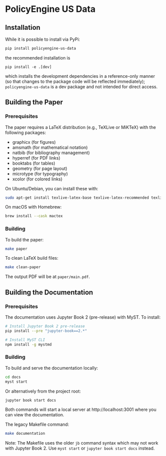 # PolicyEngine US Data

## Installation

While it is possible to install via PyPi:
```bash
pip install policyengine-us-data
```
the recommended installation is 
```
pip install -e .[dev]
```
which installs the development dependencies in a reference-only manner (so that changes
to the package code will be reflected immediately); `policyengine-us-data` is a dev package
and not intended for direct access.

## Building the Paper

### Prerequisites

The paper requires a LaTeX distribution (e.g., TeXLive or MiKTeX) with the following packages:

- graphicx (for figures)
- amsmath (for mathematical notation)
- natbib (for bibliography management)
- hyperref (for PDF links)
- booktabs (for tables)
- geometry (for page layout)
- microtype (for typography)
- xcolor (for colored links)

On Ubuntu/Debian, you can install these with:

```bash
sudo apt-get install texlive-latex-base texlive-latex-recommended texlive-latex-extra texlive-fonts-recommended
```

On macOS with Homebrew:

```bash
brew install --cask mactex
```

### Building

To build the paper:

```bash
make paper
```

To clean LaTeX build files:

```bash
make clean-paper
```

The output PDF will be at `paper/main.pdf`.

## Building the Documentation

### Prerequisites

The documentation uses Jupyter Book 2 (pre-release) with MyST. To install:

```bash
# Install Jupyter Book 2 pre-release
pip install --pre "jupyter-book==2.*"

# Install MyST CLI
npm install -g mystmd
```

### Building

To build and serve the documentation locally:

```bash
cd docs
myst start
```

Or alternatively from the project root:

```bash
jupyter book start docs
```

Both commands will start a local server at http://localhost:3001 where you can view the documentation.

The legacy Makefile command:

```bash
make documentation
```

Note: The Makefile uses the older `jb` command syntax which may not work with Jupyter Book 2. Use `myst start` or `jupyter book start docs` instead.
